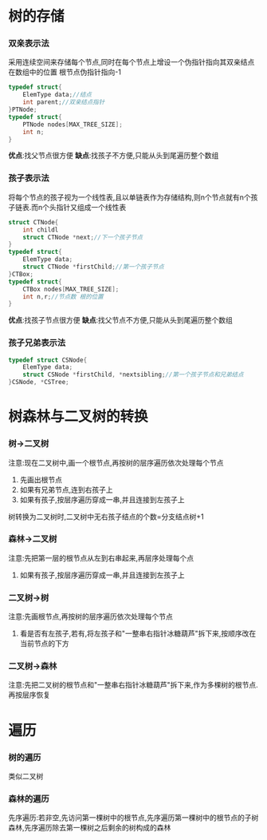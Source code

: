 # 树的存储
### 双亲表示法
采用连续空间来存储每个节点,同时在每个节点上增设一个伪指针指向其双亲结点在数组中的位置
根节点伪指针指向-1
```c
typedef struct{
    ElemType data;//结点
    int parent;//双亲结点指针
}PTNode;
typedef struct{
    PTNode nodes[MAX_TREE_SIZE];
    int n;
}
```
**优点**:找父节点很方便
**缺点**:找孩子不方便,只能从头到尾遍历整个数组
### 孩子表示法
将每个节点的孩子视为一个线性表,且以单链表作为存储结构,则n个节点就有n个孩子链表.而n个头指针又组成一个线性表
```c
struct CTNode{
    int childl
    struct CTNode *next;//下一个孩子节点
}
typedef struct{
    ElemType data;
    struct CTNode *firstChild;//第一个孩子节点
}CTBox;
typedef struct{
    CTBox nodes[MAX_TREE_SIZE];
    int n,r;//节点数 根的位置
}
```
**优点**:找孩子节点很方便
**缺点**:找父节点不方便,只能从头到尾遍历整个数组
### 孩子兄弟表示法
```c
typedef struct CSNode{
    ElemType data;
    struct CSNode *firstChild, *nextsibling;//第一个孩子节点和兄弟结点
}CSNode, *CSTree;
```

# 树森林与二叉树的转换
### 树->二叉树
注意:现在二叉树中,画一个根节点,再按树的层序遍历依次处理每个节点
1. 先画出根节点
1. 如果有兄弟节点,连到右孩子上
2. 如果有孩子,按层序遍历穿成一串,并且连接到左孩子上

树转换为二叉树时,二叉树中无右孩子结点的个数=分支结点树+1
### 森林->二叉树
注意:先把第一层的根节点从左到右串起来,再层序处理每个点
1. 如果有孩子,按层序遍历穿成一串,并且连接到左孩子上
### 二叉树->树
注意:先画根节点,再按树的层序遍历依次处理每个节点
1. 看是否有左孩子,若有,将左孩子和"一整串右指针冰糖葫芦"拆下来,按顺序改在当前节点的下方

### 二叉树->森林
注意:先把二叉树的根节点和"一整串右指针冰糖葫芦"拆下来,作为多棵树的根节点.再按层序恢复
# 遍历
### 树的遍历
类似二叉树
### 森林的遍历
先序遍历:若非空,先访问第一棵树中的根节点,先序遍历第一棵树中的根节点的子树森林,先序遍历除去第一棵树之后剩余的树构成的森林